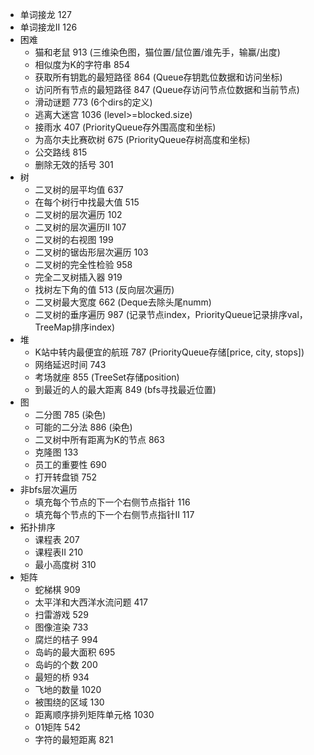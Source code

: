 * 单词接龙  127
* 单词接龙II  126
* 困难
    - 猫和老鼠  913  (三维染色图，猫位置/鼠位置/谁先手，输赢/出度)
    - 相似度为K的字符串  854
    - 获取所有钥匙的最短路径  864  (Queue存钥匙位数据和访问坐标)
    - 访问所有节点的最短路径  847  (Queue存访问节点位数据和当前节点)
    - 滑动谜题  773  (6个dirs的定义)
    - 逃离大迷宫  1036  (level>=blocked.size)
    - 接雨水  407  (PriorityQueue存外围高度和坐标)
    - 为高尔夫比赛砍树  675  (PriorityQueue存树高度和坐标)
    - 公交路线  815
    - 删除无效的括号  301
* 树
    - 二叉树的层平均值  637
    - 在每个树行中找最大值  515
    - 二叉树的层次遍历  102
    - 二叉树的层次遍历II  107
    - 二叉树的右视图  199
    - 二叉树的锯齿形层次遍历  103
    - 二叉树的完全性检验  958
    - 完全二叉树插入器  919
    - 找树左下角的值  513  (反向层次遍历)
    - 二叉树最大宽度  662  (Deque去除头尾numm)
    - 二叉树的垂序遍历  987  (记录节点index，PriorityQueue记录排序val，TreeMap排序index)
* 堆
    - K站中转内最便宜的航班  787  (PriorityQueue存储[price, city, stops])
    - 网络延迟时间  743
    - 考场就座  855  (TreeSet存储position)
    - 到最近的人的最大距离  849  (bfs寻找最近位置)
* 图
    - 二分图  785 (染色)
    - 可能的二分法  886 (染色)
    - 二叉树中所有距离为K的节点  863
    - 克隆图  133
    - 员工的重要性  690
    - 打开转盘锁  752
* 非bfs层次遍历
    - 填充每个节点的下一个右侧节点指针  116
    - 填充每个节点的下一个右侧节点指针II  117
* 拓扑排序
    - 课程表  207
    - 课程表II  210
    - 最小高度树  310
* 矩阵
    - 蛇梯棋  909
    - 太平洋和大西洋水流问题  417
    - 扫雷游戏  529
    - 图像渲染  733
    - 腐烂的桔子  994
    - 岛屿的最大面积  695
    - 岛屿的个数  200
    - 最短的桥  934
    - 飞地的数量  1020
    - 被围绕的区域  130
    - 距离顺序排列矩阵单元格  1030
    - 01矩阵  542
    - 字符的最短距离  821
